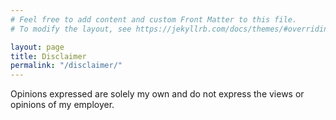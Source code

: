 ```yaml
---
# Feel free to add content and custom Front Matter to this file.
# To modify the layout, see https://jekyllrb.com/docs/themes/#overriding-theme-defaults

layout: page
title: Disclaimer
permalink: "/disclaimer/"
---
```


Opinions expressed are solely my own and do not express the views or opinions of my employer.
